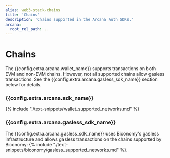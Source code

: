 ```yaml
---
alias: web3-stack-chains
title: 'Chains'
description: 'Chains supported in the Arcana Auth SDKs.'
arcana:
  root_rel_path: ..
---
```

  
# Chains

The {{config.extra.arcana.wallet_name}} supports transactions on both EVM and non-EVM chains. However, not all supported chains allow gasless transactions. See the {{config.extra.arcana.gasless_sdk_name}} section below for details.

### {{config.extra.arcana.sdk_name}}

{% include "./text-snippets/wallet_supported_networks.md" %}

### {{config.extra.arcana.gasless_sdk_name}}

The {{config.extra.arcana.gasless_sdk_name}} uses Biconomy's gasless infrastructure and allows gasless transactions on the chains supported by Biconomy: {% include "./text-snippets/biconomy/gasless_supported_networks.md" %}.